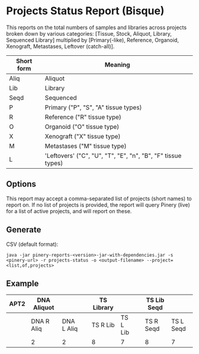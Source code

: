 # Projects Status Report (Bisque)
This reports on the total numbers of samples and libraries across projects broken down by various categories: [Tissue, Stock, Aliquot, Library, Sequenced Library] multiplied by [Primary(-like), Reference, Organoid, Xenograft, Metastases, Leftover (catch-all)]. 

| Short form | Meaning |
|------------|---------|
| Aliq       | Aliquot |
| Lib        | Library |
| Seqd       | Sequenced |
| P          | Primary ("P", "S", "A" tissue types) |
| R          | Reference ("R" tissue type) |
| O          | Organoid ("O" tissue type) |
| X          | Xenograft ("X" tissue type) |
| M          | Metastases ("M" tissue type) |
| L          | 'Leftovers' ("C", "U", "T", "E", "n", "B", "F" tissue types) |

## Options

This report may accept a comma-separated list of projects (short names) to report on. 
If no list of projects is provided, the report will query Pinery (live) for a list of active projects, and will report on these.

## Generate

CSV (default format):

```
java -jar pinery-reports-<version>-jar-with-dependencies.jar -s <pinery-url> -r projects-status -o <output-filename> --project=<list,of,projects>
```

## Example

| APT2 | DNA Aliquot |        |     | TS Library |    |     | TS Lib Seqd |  |
|------|-------------|--------|-----|------------|----|-----|-------------|--|
|      | DNA R Aliq  | DNA L Aliq |  | TS R Lib  | TS L Lib |  | TS R Seqd | TS L Seqd |
|      | 2           | 2          |  | 8         | 7        |  | 8         | 7         |
